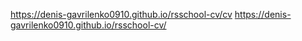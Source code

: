 https://denis-gavrilenko0910.github.io/rsschool-cv/cv
https://denis-gavrilenko0910.github.io/rsschool-cv/
